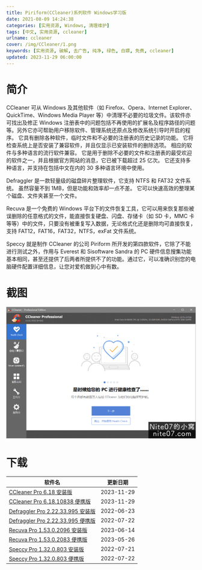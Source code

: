```yaml
---
title: Piriform(CCleaner)系列软件 Windows学习版
date: 2021-08-09 14:24:38
categories: [实用资源, Windows, 清理维护]
tags: [中文, 实用资源, ccleaner]
urlname: ccleaner
cover: /img/CCleaner/1.png
keywords: [实用资源, 破解, 去广告, 纯净, 绿色, 白嫖, 免费, ccleaner]
updated: 2023-11-29 06:00:00
---
```


# 简介

CCleaner 可从 Windows 及其他软件（如 Firefox、Opera、Internet Explorer、QuickTime、Windows Media Player 等）中清理不必要的垃圾文件。该软件亦可找出及修正 Windows 注册表中的问题包括不再使用的扩展名及程序路径的问题等。另外它亦可帮助用户移除软件、管理系统还原点及修改系统引导时开启的程序。
它具有删除各种软件，临时文件和不必要的注册表的历史记录的功能。 它将检查系统上是否安装了兼容软件，并且仅显示已安装软件的删除选项。 相应的软件与多种语言的流行软件兼容。
它是用于删除不必要的文件和注册表的最受欢迎的软件之一，并且根据官方网站的消息，它已被下载超过 25 亿次。 它还支持多种语言，并支持在包括中文在内的 30 多种语言环境中使用。

Defraggler 是一款轻量级的磁盘碎片整理软件，它支持 NTFS 和 FAT32 文件系统。 虽然容量不到 1MB，但是功能和效率却一点不差。 它可以快速高效的整理某个磁盘、文件夹甚至一个文件。

Recuva 是一个免费的 Windows 平台下的文件恢复工具，它可以用来恢复那些被误删除的任意格式的文件，能直接恢复硬盘、闪盘、存储卡（如 SD 卡，MMC 卡等等）中的文件，只要没有被重复写入数据，无论格式化还是删除均可直接恢复，支持 FAT12，FAT16，FAT32，NTFS，exFat 文件系统。

Speccy 就是制作 CCleaner 的公司 Piriform 所开发的第四款软件，它除了不能进行测试之外，作用与 Everest 和 Sisoftware Sandra 的 PC 硬件信息搜集功能基本相同，甚至还提供了后两者所提供不了的功能。通过它，可以准确识别您的电脑硬件配置详细信息，让您对爱机做到心中有数。

# 截图

![](/img/CCleaner/2.png)

# 下载

| 软件名                                                                                                      | 更新日期   |
| ----------------------------------------------------------------------------------------------------------- | ---------- |
| [CCleaner Pro 6.18 安装版](/download/index.html?f=CCleaner-Professional-6.18.10838.zip)                     | 2023-11-29 |
| [CCleaner Pro 6.18.10838 便携版](/download/index.html?f=Ccleaner-Pro-6.18.10838-Portable.zip)               | 2023-11-29 |
| [Defraggler Pro 2.22.33.995 安装版](/download/index.html?f=Defraggler-Professional_2.22.33.995.7z)          | 2022-06-23 |
| [Defraggler Pro 2.22.33.995 便携版](/download/index.html?f=Defraggler-Professional_2.22.33.995_Portable.7z) | 2022-07-22 |
| [Recuva Pro 1.53.0.2096 安装版](/download/index.html?f=Recuva-Professional-1.53.2096.zip)                   | 2023-06-14 |
| [Recuva Pro 1.53.0.2083 便携版](/download/index.html?f=Recuva-Professional-1.53.2095-Portable.zip)          | 2023-05-26 |
| [Speccy Pro 1.32.0.803 安装版](/download/index.html?f=Speccy-Professional_1.32.0.803.7z)                    | 2022-07-21 |
| [Speccy Pro 1.32.0.803 便携版](/download/index.html?f=Speccy-Professional_1.32.0.803_Portable.7z)           | 2022-07-22 |
